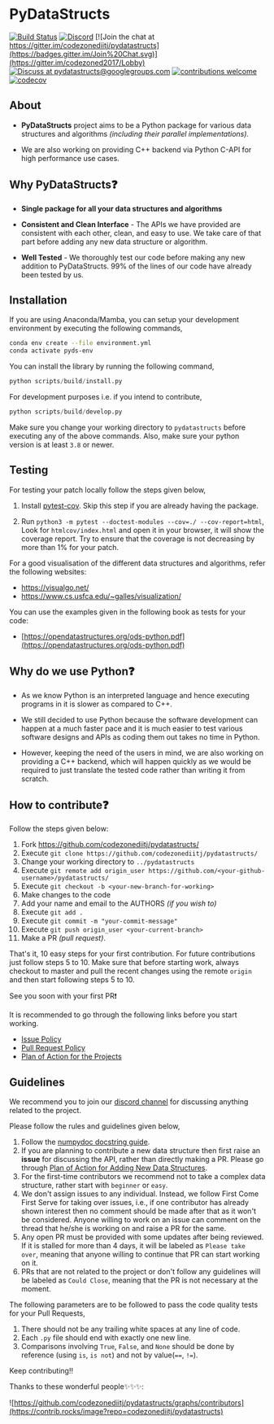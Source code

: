 PyDataStructs
=============

[![Build Status](https://github.com/codezonediitj/pydatastructs/actions/workflows/ci.yml/badge.svg)](https://github.com/codezonediitj/pydatastructs/actions) [![Discord](https://badgen.net/badge/icon/discord?icon=discord&label)](https://discord.gg/PwY7wQDG5G) [![Join the chat at https://gitter.im/codezonediitj/pydatastructs](https://badges.gitter.im/Join%20Chat.svg)](https://gitter.im/codezoned2017/Lobby) [![Discuss at pydatastructs@googlegroups.com](https://img.shields.io/badge/discuss-pydatastructs%40googlegroups.com-blue.svg)](https://groups.google.com/forum/#!forum/pydatastructs) [![contributions welcome](https://img.shields.io/badge/contributions-welcome-brightgreen.svg?style=flat)](https://github.com/codezonediitj/pydatastructs/pulls) [![codecov](https://codecov.io/gh/codezonediitj/pydatastructs/branch/master/graph/badge.svg)](https://codecov.io/gh/codezonediitj/pydatastructs)

About
-----

- **PyDataStructs** project aims to be a Python package for various data structures and algorithms _(including their parallel implementations)._

- We are also working on providing C++ backend via Python C-API for high performance use cases.

Why PyDataStructs❓
-------------------

- **Single package for all your data structures and algorithms**

- **Consistent and Clean Interface** - The APIs we have provided are consistent with each other, clean, and easy to use. We take care of that part before adding any new data structure or algorithm.

- **Well Tested** - We thoroughly test our code before making any new addition to PyDataStructs. 99% of the lines of our code have already been tested by us.

Installation
------------

If you are using Anaconda/Mamba, you can setup your development environment by executing the following commands,

```bash
conda env create --file environment.yml
conda activate pyds-env
```

You can install the library by running the following command,

```python
python scripts/build/install.py
```

For development purposes i.e. if you intend to contribute,

```python
python scripts/build/develop.py
```

Make sure you change your working directory to `pydatastructs` before executing any of the above commands. Also, make sure your python version is at least `3.8` or newer.

Testing
-------

For testing your patch locally follow the steps given below,

1. Install [pytest-cov](https://pypi.org/project/pytest-cov/). Skip this step if you are already having the package.

2. Run `python3 -m pytest --doctest-modules --cov=./ --cov-report=html`, Look for `htmlcov/index.html` and open it in your browser, it will show the coverage report. Try to ensure that the coverage is not decreasing by more than 1% for your patch.

For a good visualisation of the different data structures and algorithms, refer the following websites:

- <https://visualgo.net/>
- <https://www.cs.usfca.edu/~galles/visualization/>

You can use the examples given in the following book as tests for your code:

- [https://opendatastructures.org/ods-python.pdf](https://opendatastructures.org/ods-python.pdf)

Why do we use Python❓
------------------

- As we know Python is an interpreted language and hence executing programs in it is slower as compared to C++.

- We still decided to use Python because the software development can happen at a much faster pace and it is much easier to test various software designs and APIs as coding them out takes no time in Python.

- However, keeping the need of the users in mind, we are also working on providing a C++ backend,  which will happen quickly as we would be required to just translate the tested code rather than writing it from scratch.

How to contribute❓
------------------

Follow the steps given below:

1. Fork <https://github.com/codezonediitj/pydatastructs/>
2. Execute `git clone https://github.com/codezonediitj/pydatastructs/`
3. Change your working directory to `../pydatastructs`
4. Execute `git remote add origin_user https://github.com/<your-github-username>/pydatastructs/`
5. Execute `git checkout -b <your-new-branch-for-working>`
6. Make changes to the code
7. Add your name and email to the AUTHORS _(if you wish to)_
8. Execute `git add .`
9. Execute `git commit -m "your-commit-message"`
10. Execute `git push origin_user <your-current-branch>`
11. Make a PR _(pull request)_.

That's it, 10 easy steps for your first contribution. For future contributions just follow steps 5 to 10. Make sure that before starting work, always checkout to master and pull the recent changes using the remote `origin` and then start following steps 5 to 10.

See you soon with your first PR❗

It is recommended to go through the following links before you start working.

- [Issue Policy](https://github.com/codezonediitj/pydatastructs/wiki/Issue-Policy)
- [Pull Request Policy](https://github.com/codezonediitj/pydatastructs/wiki/Pull-Request-Policy)
- [Plan of Action for the Projects](https://github.com/codezonediitj/pydatastructs/wiki/Plan-of-Action-for-the-Projects)

Guidelines
----------

We recommend you to join our [discord channel](https://discord.gg/PwY7wQDG5G) for discussing anything related to the project.

Please follow the rules and guidelines given below,

1. Follow the [numpydoc docstring guide](https://numpydoc.readthedocs.io/en/latest/format.html).
2. If you are planning to contribute a new data structure then first raise an **issue** for discussing the API, rather than directly making a PR. Please go through [Plan of Action for Adding New Data Structures](https://github.com/codezonediitj/pydatastructs/wiki/Plan-of-Action-for-Adding-New-Data-Structures).
3. For the first-time contributors we recommend not to take a complex data structure, rather start with `beginner` or `easy`.
4. We don't assign issues to any individual. Instead, we follow First Come First Serve for taking over issues, i.e., if one contributor has already shown interest then no comment should be made after that as it won't be considered. Anyone willing to work on an issue can comment on the thread that he/she is working on and raise a PR for the same.
5. Any open PR must be provided with some updates after being reviewed. If it is stalled for more than 4 days, it will be labeled as `Please take over`, meaning that anyone willing to continue that PR can start working on it.
6. PRs that are not related to the project or don't follow any guidelines will be labeled as `Could Close`, meaning that the PR is not necessary at the moment.

The following parameters are to be followed to pass the code quality tests for your Pull Requests,

1. There should not be any trailing white spaces at any line of code.
2. Each `.py` file should end with exactly one new line.
3. Comparisons involving `True`, `False`, and `None` should be done by
reference (using `is`, `is not`) and not by value(`==`, `!=`).

Keep contributing‼️

Thanks to these wonderful people✨✨✨:

![https://github.com/codezonediitj/pydatastructs/graphs/contributors](https://contrib.rocks/image?repo=codezonediitj/pydatastructs)

